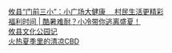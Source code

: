   
[攸县“门前三小”：小广场大健康　 村民生活更精彩](http://www.dianyue.me/archives/725/i2y97v22dz19xtke/)  
[福利时间 | 酷暑难耐？小冷带你逃离盛夏！](http://www.dianyue.me/archives/501/rhze1teflt9c51lh/)  
[攸县文化公园记](http://www.dianyue.me/archives/781/uhlz71bzdk9h3ubc/)  
[火热夏季里的清凉CBD](http://www.dianyue.me/archives/393/i06gfm7wgamg69en/)